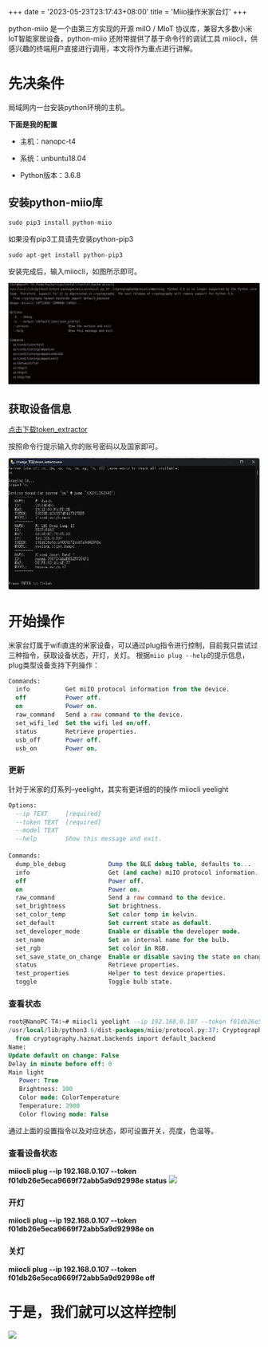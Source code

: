 +++
date = '2023-05-23T23:17:43+08:00'
title = 'Miio操作米家台灯'
+++

python-miio 是一个由第三方实现的开源 miIO / MIoT 协议库，兼容大多数小米IoT智能家居设备，python-miio 还附带提供了基于命令行的调试工具 miiocli，供感兴趣的终端用户直接进行调用，本文将作为重点进行讲解。

# 先决条件
局域网内一台安装python环境的主机。

**下面是我的配置**

- 主机：nanopc-t4

- 系统：unbuntu18.04

- Python版本：3.6.8

## 安装python-miio库

```SQL
sudo pip3 install python-miio
```


如果没有pip3工具请先安装python-pip3

```SQL
sudo apt-get install python-pip3
```


安装完成后，输入miiocli，如图所示即可。

![](./image1.png)
## 获取设备信息

[点击下载token_extractor](https://github.com/PiotrMachowski/Xiaomi-cloud-tokens-extractor/releases/latest/download/token_extractor.exe)

按照命令行提示输入你的账号密码以及国家即可。

![](./image2.png)
# 开始操作
米家台灯属于wifi直连的米家设备，可以通过plug指令进行控制，目前我只尝试过三种指令，获取设备状态，开灯，关灯。
根据`miio plug --help`的提示信息，plug类型设备支持下列操作：

```SQL
Commands:
  info          Get miIO protocol information from the device.
  off           Power off.
  on            Power on.
  raw_command   Send a raw command to the device.
  set_wifi_led  Set the wifi led on/off.
  status        Retrieve properties.
  usb_off       Power off.
  usb_on        Power on.
```


### 更新

针对于米家的灯系列–yeelight，其实有更详细的的操作
miiocli yeelight

```SQL
Options:
  --ip TEXT     [required]
  --token TEXT  [required]
  --model TEXT
  --help        Show this message and exit.

Commands:
  dump_ble_debug            Dump the BLE debug table, defaults to...
  info                      Get (and cache) miIO protocol information...
  off                       Power off.
  on                        Power on.
  raw_command               Send a raw command to the device.
  set_brightness            Set brightness.
  set_color_temp            Set color temp in kelvin.
  set_default               Set current state as default.
  set_developer_mode        Enable or disable the developer mode.
  set_name                  Set an internal name for the bulb.
  set_rgb                   Set color in RGB.
  set_save_state_on_change  Enable or disable saving the state on changes.
  status                    Retrieve properties.
  test_properties           Helper to test device properties.
  toggle                    Toggle bulb state.
```


### 查看状态

```SQL
root@NanoPC-T4:~# miiocli yeelight --ip 192.168.0.107 --token f01db26e5eca9669f72abb5a9d92998e status
/usr/local/lib/python3.6/dist-packages/miio/protocol.py:37: CryptographyDeprecationWarning: Python 3.6 is no longer supported by the Python core team. Therefore, support for it is deprecated in cryptography. The next release of cryptography will remove support for Python 3.6.
  from cryptography.hazmat.backends import default_backend
Name: 
Update default on change: False
Delay in minute before off: 0
Main light
   Power: True
   Brightness: 100
   Color mode: ColorTemperature
   Temperature: 3900
   Color flowing mode: False
```


通过上面的设置指令以及对应状态，即可设置开关，亮度，色温等。

### 查看设备状态

**miiocli plug --ip 192.168.0.107 --token f01db26e5eca9669f72abb5a9d92998e status**
![](https://oss.hackerxiao.online/vblog/97fe887519401562f080de26aab083e6.png?imageView2/0/format/webp)
### 开灯

**miiocli plug --ip 192.168.0.107 --token f01db26e5eca9669f72abb5a9d92998e on**

### 关灯

**miiocli plug --ip 192.168.0.107 --token f01db26e5eca9669f72abb5a9d92998e off**

# 于是，我们就可以这样控制



![](./image3.gif)